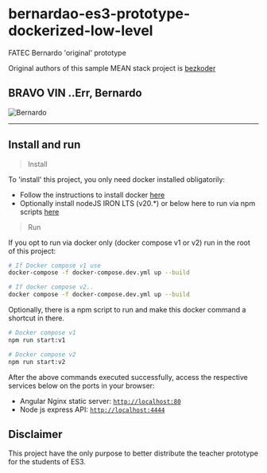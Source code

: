# bernardao-es3-prototype-dockerized-low-level

FATEC Bernardo 'original' prototype

Original authors of this sample MEAN stack project is [bezkoder](https://www.bezkoder.com/node-express-mongodb-crud-rest-api/)

## BRAVO VIN ..Err, Bernardo

![Bernardo](https://veja.abril.com.br/wp-content/uploads/2023/06/upaventura.jpg?quality=90&strip=info&w=1173&h=678&crop=1)

---

## Install and run

> Install

To 'install' this project, you only need docker installed obligatorily:

- Follow the instructions to install docker [here](https://www.docker.com/products/docker-desktop/)
- Optionally install nodeJS IRON LTS (v20.*) or below here to run via npm scripts [here](https://nodejs.org/en/download)

> Run

If you opt to run via docker only (docker compose v1 or v2) run in the root of this project:

```sh
# If Docker compose v1 use
docker-compose -f docker-compose.dev.yml up --build

# If docker compose v2..
docker compose -f docker-compose.dev.yml up --build
```

Optionally, there is a npm script to run and make this docker command a shortcut in there.

```sh
# Docker compose v1
npm run start:v1

# Docker compose v2
npm run start:v2
```

After the above commands executed successfully, access the respective services below on the ports in your browser:

- Angular Nginx static server: [`http://localhost:80`](http://localhost:80)
- Node js express API: [`http://localhost:4444`](http://localhost:4444)

## Disclaimer

This project have the only purpose to better distribute the teacher prototype for the students of ES3.
